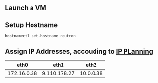 ## Launch a VM

## Setup Hostname

	hostnamectl set-hostname neutron

## Assign IP Addresses, accouding to [IP PLanning](IPPlanning.markdown)

| eth0 | eth1 | eth2 |
| ---- | ---- | ---- |
| 172.16.0.38 | 9.110.178.27 | 10.0.0.38 |
